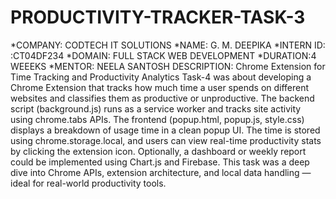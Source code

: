 # PRODUCTIVITY-TRACKER-TASK-3
*COMPANY: CODTECH IT SOLUTIONS
*NAME: G. M. DEEPIKA
*INTERN ID: :CT04DF234
*DOMAIN: FULL STACK WEB DEVELOPMENT 
*DURATION:4 WEEEKS
*MENTOR: NEELA SANTOSH
DESCRIPTION:
 Chrome Extension for Time Tracking and Productivity Analytics
Task-4 was about developing a Chrome Extension that tracks how much time a user spends on different websites and classifies them as productive or unproductive. The backend script (background.js) runs as a service worker and tracks site activity using chrome.tabs APIs. The frontend (popup.html, popup.js, style.css) displays a breakdown of usage time in a clean popup UI. The time is stored using chrome.storage.local, and users can view real-time productivity stats by clicking the extension icon. Optionally, a dashboard or weekly report could be implemented using Chart.js and Firebase. This task was a deep dive into Chrome APIs, extension architecture, and local data handling — ideal for real-world productivity tools.
